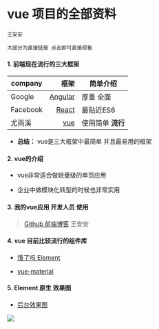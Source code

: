 # vue 项目的全部资料

`王安安`

`大部分为直接链接 点击即可直接观看`

#### 1. 前端现在流行的三大框架

| company   | 框架        |    简单介绍       |  
| --------- | -----:      |-----            |
| Google  | [ Angular][1] |    厚重 全面     |    
| Facebook  | [React][2]  |     最贴近ES6    |
| 尤雨溪     | [vue][3]    |使用简单 **流行** |

* **总结：** vue是三大框架中最简单 并且最易用的框架



#### 2. vue的介绍

* vue非常适合做轻量级的单页应用

* 企业中做模块化转型的时候也非常实用

#### 3. 我的vue应用 开发人员 使用

> [Github 前端博客](https://github.com/antuotuto/About-Vueforme) 王安安

#### 4. vue 目前比较流行的组件库

* [饿了吗 Element](http://element.eleme.io/#/zh-CN)

* [vue-material](https://vuematerial.github.io/#/)

#### 5. Element 原生 效果图

* [后台效果图](http://work.omwteam.com/#/basetable)

![](http://ooi407n8x.bkt.clouddn.com/%E5%B1%8F%E5%B9%95%E5%BF%AB%E7%85%A7%202017-06-12%20%E4%B8%8B%E5%8D%886.54.45.png)  


[1]: https://angular.cn/docs/ts/latest/api/common/index/APP_BASE_HREF-let.html

[2]: http://www.react-cn.com/docs/getting-started.html

[3]: https://cn.vuejs.org/
